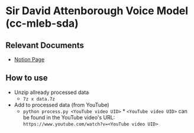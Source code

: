 # Sir David Attenborough Voice Model (cc-mleb-sda)

## Relevant Documents
* [Notion Page](https://charlescoult.notion.site/Sir-David-Attenborough-Voice-Model-8a0628a1dee049368b48fb42dddcb617)

## How to use
* Unzip allready processed data
  * `7z x data.7z`
* Add to processed data (from YouTube)
  * `python process.py <YouTube video UID>`
		* `<YouTube video UID>` can be found in the YouTube video's URL: `https://www.youtube.com/watch?v=<YouTube video UID>`
